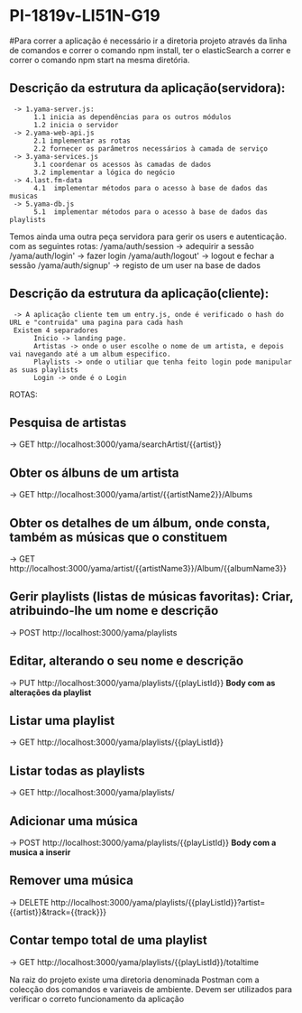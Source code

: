 # PI-1819v-LI51N-G19

#Para correr a aplicação é necessário ir a diretoria projeto através da linha de comandos e correr o comando npm install, ter o elasticSearch a correr e correr o comando npm start na mesma diretória.


Descrição da estrutura da aplicação(servidora):
-
     -> 1.yama-server.js:
          1.1 inicia as dependências para os outros módulos
          1.2 inicia o servidor 
     -> 2.yama-web-api.js
          2.1 implementar as rotas 
          2.2 fornecer os parâmetros necessários à camada de serviço 
     -> 3.yama-services.js
          3.1 coordenar os acessos às camadas de dados 
          3.2 implementar a lógica do negócio 
     -> 4.last.fm-data
          4.1  implementar métodos para o acesso à base de dados das musicas
     -> 5.yama-db.js
          5.1  implementar métodos para o acesso à base de dados das playlists

Temos ainda uma outra peça servidora para gerir os users e autenticação.
com as seguintes rotas:
     /yama/auth/session -> adequirir a sessão
     /yama/auth/login' -> fazer login
     /yama/auth/logout' -> logout e fechar a sessão
     /yama/auth/signup' -> registo de um user na base de dados


Descrição da estrutura da aplicação(cliente):
-
     -> A aplicação cliente tem um entry.js, onde é verificado o hash do URL e "contruida" uma pagina para cada hash
     Existem 4 separadores
          Inicio -> landing page.
          Artistas -> onde o user escolhe o nome de um artista, e depois vai navegando até a um album especifico.
          Playlists -> onde o utiliar que tenha feito login pode manipular as suas playlists
          Login -> onde é o Login
          
 


ROTAS:

Pesquisa de artistas 
-
 -> GET http://localhost:3000/yama/searchArtist/{{artist}}
 
Obter os álbuns de um artista 
-
 -> GET http://localhost:3000/yama/artist/{{artistName2}}/Albums
 
Obter os detalhes de um álbum, onde consta, também as músicas que o constituem
-
 -> GET http://localhost:3000/yama/artist/{{artistName3}}/Album/{{albumName3}}
 
Gerir playlists (listas de músicas favoritas):
Criar, atribuindo-lhe um nome e descrição
-
 -> POST http://localhost:3000/yama/playlists
 
Editar, alterando o seu nome e descrição
-
-> PUT http://localhost:3000/yama/playlists/{{playListId}}  **Body com as alterações da playlist**

Listar uma playlist 
-
-> GET http://localhost:3000/yama/playlists/{{playListId}}

Listar todas as playlists
-
-> GET http://localhost:3000/yama/playlists/

Adicionar uma música
-
-> POST http://localhost:3000/yama/playlists/{{playListId}}    **Body com a musica a inserir**

Remover uma música
-
-> DELETE http://localhost:3000/yama/playlists/{{playListId}}?artist={{artist}}&track={{track}}}  

Contar tempo total de uma playlist
-
-> GET http://localhost:3000/yama/playlists/{{playListId}}/totaltime


Na raiz do projeto existe uma diretoria denominada Postman com a colecção dos comandos e variaveis de ambiente.
Devem ser utilizados para verificar o correto funcionamento da aplicação
